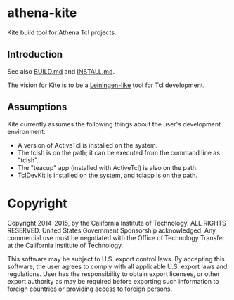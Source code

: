 # athena-kite

Kite build tool for Athena Tcl projects.

## Introduction

See also [BUILD.md](./BUILD.md) and [INSTALL.md](./INSTALL.md).

The vision for Kite is to be a 
[Leiningen-like](https://github.jpl.nasa.gov/will/athena-kite.git)
tool for Tcl development.  

## Assumptions

Kite currently assumes the following things about the user's development environment:

* A version of ActiveTcl is installed on the system.
* The tclsh is on the path; it can be executed from the command line as "tclsh".
* The "teacup" app (installed with ActiveTcl) is also on the path.
* TclDevKit is installed on the system, and tclapp is on the path.

# Copyright

Copyright 2014-2015, by the California Institute of Technology. ALL RIGHTS
RESERVED.  United States Government Sponsorship acknowledged. Any
commercial use must be  negotiated with the Office of Technology Transfer
at the California Institute  of Technology.
 
This software may be subject to U.S. export control laws. By accepting this
software,  the user agrees to comply with all applicable U.S. export laws
and regulations. User  has the responsibility to obtain export licenses, or
other export authority as may be  required before exporting such
information to foreign countries or providing access to  foreign persons.
